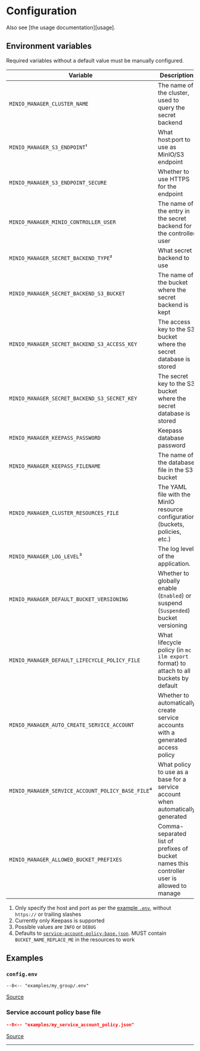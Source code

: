# Configuration

Also see [the usage documentation][usage].

## Environment variables

Required variables without a default value must be manually configured.

| **Variable**                                      | **Description**                                                                            | **Required** | **Default**                        |
|---------------------------------------------------|--------------------------------------------------------------------------------------------|--------------|------------------------------------|
| `MINIO_MANAGER_CLUSTER_NAME`                      | The name of the cluster, used to query the secret backend                                  | Yes          |                                    |
| `MINIO_MANAGER_S3_ENDPOINT`¹                      | What host:port to use as MinIO/S3 endpoint                                                 | Yes          |                                    |
| `MINIO_MANAGER_S3_ENDPOINT_SECURE`                | Whether to use HTTPS for the endpoint                                                      | Yes          | `True`                             |
| `MINIO_MANAGER_MINIO_CONTROLLER_USER`             | The name of the entry in the secret backend for the controller user                        | Yes          |                                    |
| `MINIO_MANAGER_SECRET_BACKEND_TYPE`²              | What secret backend to use                                                                 | Yes          |                                    |
| `MINIO_MANAGER_SECRET_BACKEND_S3_BUCKET`          | The name of the bucket where the secret backend is kept                                    | Yes          | `minio-manager-secrets`            |
| `MINIO_MANAGER_SECRET_BACKEND_S3_ACCESS_KEY`      | The access key to the S3 bucket where the secret database is stored                        | Yes          |                                    |
| `MINIO_MANAGER_SECRET_BACKEND_S3_SECRET_KEY`      | The secret key to the S3 bucket where the secret database is stored                        | Yes          |                                    |
| `MINIO_MANAGER_KEEPASS_PASSWORD`                  | Keepass database password                                                                  | With Keepass |                                    |
| `MINIO_MANAGER_KEEPASS_FILENAME`                  | The name of the database file in the S3 bucket                                             | Yes          | `secrets.kdbx`                     |
| `MINIO_MANAGER_CLUSTER_RESOURCES_FILE`            | The YAML file with the MinIO resource configuration (buckets, policies, etc.)              | Yes          | `resources.yaml`                   |
| `MINIO_MANAGER_LOG_LEVEL`³                        | The log level of the application.                                                          | No           | `INFO`                             |
| `MINIO_MANAGER_DEFAULT_BUCKET_VERSIONING`         | Whether to globally enable (`Enabled`) or suspend (`Suspended`) bucket versioning          | Yes          | `Suspended`                        |
| `MINIO_MANAGER_DEFAULT_LIFECYCLE_POLICY_FILE`     | What lifecycle policy (in `mc ilm export` format) to attach to all buckets by default      | No           |                                    |
| `MINIO_MANAGER_AUTO_CREATE_SERVICE_ACCOUNT`       | Whether to automatically create service accounts with a generated access policy            | No           | `True`                             |
| `MINIO_MANAGER_SERVICE_ACCOUNT_POLICY_BASE_FILE`⁴ | What policy to use as a base for a service account when automatically generated            | No           | `service-account-policy-base.json` |
| `MINIO_MANAGER_ALLOWED_BUCKET_PREFIXES`           | Comma-separated list of prefixes of bucket names this controller user is allowed to manage | No           | `""`                               |

1. Only specify the host and port as per the [example `.env`](#configenv), without `https://` or trailing slashes
2. Currently only Keepass is supported
3. Possible values are `INFO` or `DEBUG`
4. Defaults to [`service-account-policy-base.json`][service-account-policy-base]. MUST contain `BUCKET_NAME_REPLACE_ME` in the resources to work

## Examples

### `config.env`

``` shell
--8<-- "examples/my_group/.env"
```

[Source][example-config-env]


### Service account policy base file

``` json
--8<-- "examples/my_service_account_policy.json"
```

[Source][service-account-policy-base]

---

[example-config-env]: https://github.com/Alveel/minio-manager/blob/main/examples/my_group/.env
[example-resources-yaml]: https://github.com/Alveel/minio-manager/blob/main/examples/my_group/resources.yaml
[service-account-policy-base]: https://github.com/Alveel/minio-manager/blob/main/minio_manager/resources/service-account-policy-base.py
